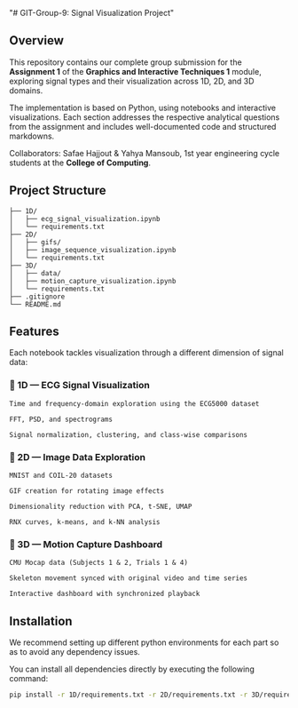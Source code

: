 "# GIT-Group-9: Signal Visualization Project" 

## Overview

This repository contains our complete group submission for the **Assignment 1** of the **Graphics and Interactive Techniques 1** module, exploring signal types and their visualization across 1D, 2D, and 3D domains. 

The implementation is based on Python, using notebooks and interactive visualizations. Each section addresses the respective analytical questions from the assignment and includes well-documented code and structured markdowns.

Collaborators: Safae Hajjout & Yahya Mansoub, 1st year engineering cycle students at the **College of Computing**.

## Project Structure

```
├── 1D/
│   ├── ecg_signal_visualization.ipynb
│   └── requirements.txt
├── 2D/
│   ├── gifs/
│   ├── image_sequence_visualization.ipynb
│   └── requirements.txt
├── 3D/
│   ├── data/
│   ├── motion_capture_visualization.ipynb
│   └── requirements.txt
├── .gitignore
└── README.md
```

## Features

Each notebook tackles visualization through a different dimension of signal data:

### **🔹 1D — ECG Signal Visualization**

    Time and frequency-domain exploration using the ECG5000 dataset

    FFT, PSD, and spectrograms

    Signal normalization, clustering, and class-wise comparisons

### **🔹 2D — Image Data Exploration**

    MNIST and COIL-20 datasets

    GIF creation for rotating image effects

    Dimensionality reduction with PCA, t-SNE, UMAP

    RNX curves, k-means, and k-NN analysis

### **🔹 3D — Motion Capture Dashboard**

    CMU Mocap data (Subjects 1 & 2, Trials 1 & 4)

    Skeleton movement synced with original video and time series

    Interactive dashboard with synchronized playback

## Installation

We recommend setting up different python environments for each part so as to avoid any dependency issues.

You can install all dependencies directly by executing the following command:
```bash
pip install -r 1D/requirements.txt -r 2D/requirements.txt -r 3D/requirements.txt
```



